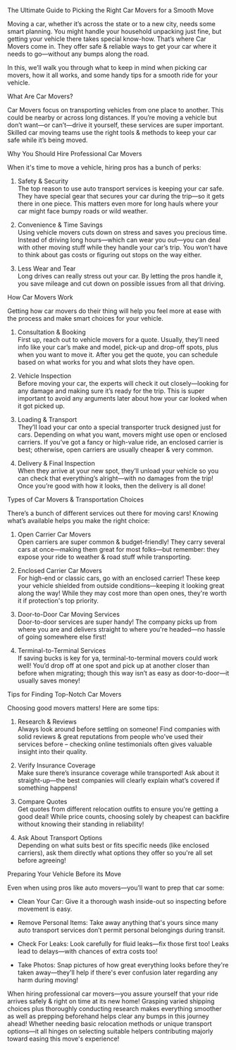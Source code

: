 The Ultimate Guide to Picking the Right Car Movers for a Smooth Move

Moving a car, whether it’s across the state or to a new city, needs some smart planning. You might handle your household unpacking just fine, but getting your vehicle there takes special know-how. That’s where Car Movers come in. They offer safe & reliable ways to get your car where it needs to go—without any bumps along the road.

In this, we’ll walk you through what to keep in mind when picking car movers, how it all works, and some handy tips for a smooth ride for your vehicle.

What Are Car Movers?

Car Movers focus on transporting vehicles from one place to another. This could be nearby or across long distances. If you’re moving a vehicle but don’t want—or can’t—drive it yourself, these services are super important. Skilled car moving teams use the right tools & methods to keep your car safe while it’s being moved.

Why You Should Hire Professional Car Movers

When it's time to move a vehicle, hiring pros has a bunch of perks:

1. Safety & Security  
The top reason to use auto transport services is keeping your car safe. They have special gear that secures your car during the trip—so it gets there in one piece. This matters even more for long hauls where your car might face bumpy roads or wild weather.

2. Convenience & Time Savings  
Using vehicle movers cuts down on stress and saves you precious time. Instead of driving long hours—which can wear you out—you can deal with other moving stuff while they handle your car’s trip. You won’t have to think about gas costs or figuring out stops on the way either.

3. Less Wear and Tear   
Long drives can really stress out your car. By letting the pros handle it, you save mileage and cut down on possible issues from all that driving.

How Car Movers Work

Getting how car movers do their thing will help you feel more at ease with the process and make smart choices for your vehicle.

1. Consultation & Booking  
First up, reach out to vehicle movers for a quote. Usually, they’ll need info like your car’s make and model, pick-up and drop-off spots, plus when you want to move it. After you get the quote, you can schedule based on what works for you and what slots they have open.

2. Vehicle Inspection  
Before moving your car, the experts will check it out closely—looking for any damage and making sure it’s ready for the trip. This is super important to avoid any arguments later about how your car looked when it got picked up.

3. Loading & Transport  
They’ll load your car onto a special transporter truck designed just for cars. Depending on what you want, movers might use open or enclosed carriers. If you’ve got a fancy or high-value ride, an enclosed carrier is best; otherwise, open carriers are usually cheaper & very common.

4. Delivery & Final Inspection  
When they arrive at your new spot, they’ll unload your vehicle so you can check that everything’s alright—with no damages from the trip! Once you’re good with how it looks, then the delivery is all done!

Types of Car Movers & Transportation Choices

There’s a bunch of different services out there for moving cars! Knowing what’s available helps you make the right choice:

1. Open Carrier Car Movers  
Open carriers are super common & budget-friendly! They carry several cars at once—making them great for most folks—but remember: they expose your ride to weather & road stuff while transporting.

2. Enclosed Carrier Car Movers  
For high-end or classic cars, go with an enclosed carrier! These keep your vehicle shielded from outside conditions—keeping it looking great along the way! While they may cost more than open ones, they're worth it if protection's top priority.

3. Door-to-Door Car Moving Services  
Door-to-door services are super handy! The company picks up from where you are and delivers straight to where you're headed—no hassle of going somewhere else first!

4. Terminal-to-Terminal Services   
If saving bucks is key for ya, terminal-to-terminal movers could work well! You’d drop off at one spot and pick up at another closer than before when migrating; though this way isn’t as easy as door-to-door—it usually saves money!

Tips for Finding Top-Notch Car Movers

Choosing good movers matters! Here are some tips:

1. Research & Reviews   
Always look around before settling on someone! Find companies with solid reviews & great reputations from people who’ve used their services before – checking online testimonials often gives valuable insight into their quality.

2. Verify Insurance Coverage   
Make sure there’s insurance coverage while transported! Ask about it straight-up—the best companies will clearly explain what’s covered if something happens!

3. Compare Quotes   
Get quotes from different relocation outfits to ensure you're getting a good deal! While price counts, choosing solely by cheapest can backfire without knowing their standing in reliability!

4. Ask About Transport Options   
Depending on what suits best or fits specific needs (like enclosed carriers), ask them directly what options they offer so you're all set before agreeing!

Preparing Your Vehicle Before its Move

Even when using pros like auto movers—you’ll want to prep that car some:

- Clean Your Car: Give it a thorough wash inside-out so inspecting before movement is easy.
  
- Remove Personal Items: Take away anything that's yours since many auto transport services don’t permit personal belongings during transit.
  
- Check For Leaks: Look carefully for fluid leaks—fix those first too! Leaks lead to delays—with chances of extra costs too!
  
- Take Photos: Snap pictures of how great everything looks before they're taken away—they'll help if there's ever confusion later regarding any harm during moving!

When hiring professional car movers—you assure yourself that your ride arrives safely & right on time at its new home! Grasping varied shipping choices plus thoroughly conducting research makes everything smoother as well as prepping beforehand helps clear any bumps in this journey ahead! Whether needing basic relocation methods or unique transport options—it all hinges on selecting suitable helpers contributing majorly toward easing this move's experience!
